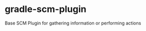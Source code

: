 gradle-scm-plugin
=================

Base SCM Plugin for gathering information or performing actions
